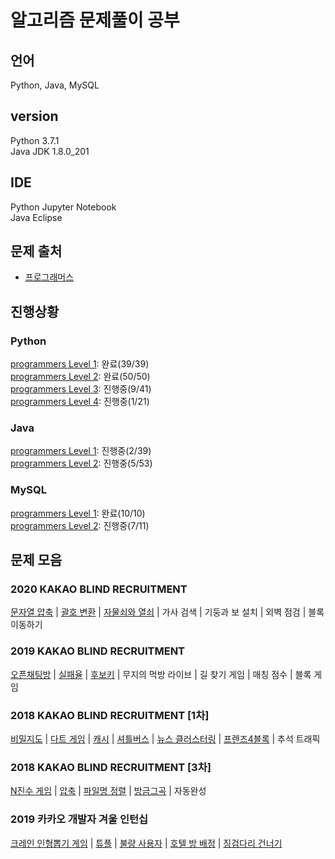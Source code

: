 # 알고리즘 문제풀이 공부
## 언어
Python, Java, MySQL  
## version
Python 3.7.1  
Java JDK 1.8.0_201  
## IDE
Python Jupyter Notebook  
Java Eclipse
## 문제 출처
* [프로그래머스](https://programmers.co.kr/learn/challenges)
## 진행상황
### Python
[programmers Level 1](https://github.com/eunsongsong/Algorithm-Study/tree/master/Python/programmers%20Level%201): 완료(39/39)  
[programmers Level 2](https://github.com/eunsongsong/Algorithm-Study/tree/master/Python/programmers%20Level%202): 완료(50/50)  
[programmers Level 3](https://github.com/eunsongsong/Algorithm-Study/tree/master/Python/programmers%20Level%203): 진행중(9/41)  
[programmers Level 4](https://github.com/eunsongsong/Algorithm-Study/tree/master/Python/programmers%20Level%204): 진행중(1/21)
### Java
[programmers Level 1](https://github.com/eunsongsong/Algorithm-Study/tree/master/JAVA/programmers%20Level%201/src): 진행중(2/39)  
[programmers Level 2](https://github.com/eunsongsong/Algorithm-Study/tree/master/JAVA/programmers%20Level%202/src): 진행중(5/53)  
### MySQL
[programmers Level 1](https://github.com/eunsongsong/Algorithm-Study/tree/master/MySQL/programmers%20Level%201): 완료(10/10)  
[programmers Level 2](https://github.com/eunsongsong/Algorithm-Study/tree/master/MySQL/programmers%20Level%202): 진행중(7/11)  
## 문제 모음
### 2020 KAKAO BLIND RECRUITMENT  
[문자열 압축](https://github.com/eunsongsong/Algorithm-Study/blob/master/Python/programmers%20Level%202/%EB%AC%B8%EC%9E%90%EC%97%B4%20%EC%95%95%EC%B6%95.ipynb) | 
[괄호 변환](https://github.com/eunsongsong/Algorithm-Study/blob/master/Python/programmers%20Level%202/%EA%B4%84%ED%98%B8%20%EB%B3%80%ED%99%98(%EC%9E%AC%EA%B7%80).ipynb) | 
[자물쇠와 열쇠](https://github.com/eunsongsong/Algorithm-Study/blob/master/Python/programmers%20Level%203/%EC%9E%90%EB%AC%BC%EC%87%A0%EC%99%80%20%EC%97%B4%EC%87%A0(for-else%EB%AC%B8).ipynb) | 
가사 검색 | 
기둥과 보 설치 | 
외벽 점검 | 
블록 이동하기  
### 2019 KAKAO BLIND RECRUITMENT  
[오픈채팅방](https://github.com/eunsongsong/Algorithm-Study/blob/master/Python/programmers%20Level%202/%EC%98%A4%ED%94%88%EC%B1%84%ED%8C%85%EB%B0%A9.ipynb) | 
[실패율](https://github.com/eunsongsong/Algorithm-Study/blob/master/Python/programmers%20Level%201/%EC%8B%A4%ED%8C%A8%EC%9C%A8(%EB%94%95%EC%85%94%EB%84%88%EB%A6%AC).ipynb) | 
[후보키](https://github.com/eunsongsong/Algorithm-Study/blob/master/Python/programmers%20Level%202/%ED%9B%84%EB%B3%B4%ED%82%A4.ipynb) | 
무지의 먹방 라이브 | 
길 찾기 게임 | 
매칭 점수 | 
블록 게임  
### 2018 KAKAO BLIND RECRUITMENT [1차]
[비밀지도](https://github.com/eunsongsong/Algorithm-Study/blob/master/Python/programmers%20Level%201/%EB%B9%84%EB%B0%80%EC%A7%80%EB%8F%84(%EC%9D%B4%EC%A7%84%EC%88%98%20%EB%B3%80%ED%99%98%2C%20%EC%9E%90%EB%A6%BF%EC%88%98%20%EB%A7%9E%EC%B6%94%EA%B8%B0).ipynb) | 
[다트 게임](https://github.com/eunsongsong/Algorithm-Study/blob/master/Python/programmers%20Level%201/%EB%8B%A4%ED%8A%B8%20%EA%B2%8C%EC%9E%84(replace%2Cisdigit%2Cisalpha).ipynb) | 
[캐시](https://github.com/eunsongsong/Algorithm-Study/blob/master/Python/programmers%20Level%202/%EC%BA%90%EC%8B%9C(%ED%8E%98%EC%9D%B4%EC%A7%80%20%EA%B5%90%EC%B2%B4%20%EC%95%8C%EA%B3%A0%EB%A6%AC%EC%A6%98(LRU)).ipynb) | 
[셔틀버스](https://github.com/eunsongsong/Algorithm-Study/blob/master/Python/programmers%20Level%203/%EC%85%94%ED%8B%80%EB%B2%84%EC%8A%A4(%EB%AC%B8%EC%9E%90%EC%97%B4%20%EC%9E%90%EB%A6%BF%EC%88%98%20%EB%A7%9E%EC%B6%94%EA%B8%B0(zfill%2C%20rjust%2C%20format)).ipynb) | 
[뉴스 클러스터링](https://github.com/eunsongsong/Algorithm-Study/blob/master/Python/programmers%20Level%202/%EB%89%B4%EC%8A%A4%20%ED%81%B4%EB%9F%AC%EC%8A%A4%ED%84%B0%EB%A7%81(for%EB%AC%B8%20%EC%95%88%EC%97%90%20if%EB%AC%B8).ipynb) | 
[프렌즈4블록](https://github.com/eunsongsong/Algorithm-Study/blob/master/Python/programmers%20Level%202/%ED%94%84%EB%A0%8C%EC%A6%884%EB%B8%94%EB%A1%9D.ipynb) | 
추석 트래픽  
### 2018 KAKAO BLIND RECRUITMENT [3차]
[N진수 게임](https://github.com/eunsongsong/Algorithm-Study/blob/master/Python/programmers%20Level%202/n%EC%A7%84%EC%88%98%20%EA%B2%8C%EC%9E%84.ipynb) | 
[압축](https://github.com/eunsongsong/Algorithm-Study/blob/master/Python/programmers%20Level%202/%EC%95%95%EC%B6%95(startswith).ipynb) | 
[파일명 정렬](https://github.com/eunsongsong/Algorithm-Study/blob/master/Python/programmers%20Level%202/%ED%8C%8C%EC%9D%BC%EB%AA%85%20%EC%A0%95%EB%A0%AC.ipynb) | 
[방금그곡](https://github.com/eunsongsong/Algorithm-Study/blob/master/Python/programmers%20Level%202/%EB%B0%A9%EA%B8%88%EA%B7%B8%EA%B3%A1.ipynb) | 
자동완성  
### 2019 카카오 개발자 겨울 인턴십
[크레인 인형뽑기 게임](https://github.com/eunsongsong/Algorithm-Study/blob/master/Python/programmers%20Level%201/%ED%81%AC%EB%A0%88%EC%9D%B8%20%EC%9D%B8%ED%98%95%EB%BD%91%EA%B8%B0%20%EA%B2%8C%EC%9E%84.ipynb) | 
[튜플](https://github.com/eunsongsong/Algorithm-Study/blob/master/Python/programmers%20Level%202/%ED%8A%9C%ED%94%8C(%EB%AC%B8%EC%9E%90%EC%97%B4%20%EC%AA%BC%EA%B0%9C%EA%B8%B0).ipynb) | 
[불량 사용자](https://github.com/eunsongsong/Algorithm-Study/blob/master/Python/programmers%20Level%203/%EB%B6%88%EB%9F%89%20%EC%82%AC%EC%9A%A9%EC%9E%90.ipynb) | 
[호텔 방 배정](https://github.com/eunsongsong/Algorithm-Study/blob/master/Python/programmers%20Level%204/%ED%98%B8%ED%85%94%20%EB%B0%A9%20%EB%B0%B0%EC%A0%95.ipynb) | 
[징검다리 건너기](https://github.com/eunsongsong/Algorithm-Study/blob/master/Python/programmers%20Level%203/%EC%A7%95%EA%B2%80%EB%8B%A4%EB%A6%AC%20%EA%B1%B4%EB%84%88%EA%B8%B0(%EC%9D%B4%EB%B6%84%ED%83%90%EC%83%89).ipynb)
